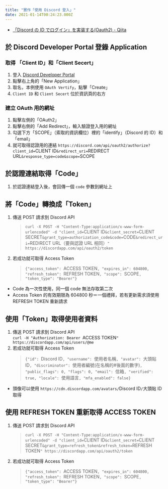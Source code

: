 ```yaml
---
title: "實作「使用 Discord 登入」"
date: 2021-01-14T00:24:23.000Z
---
```


- [「Discord の ID でログイン」を実装する(Oauth2) - Qiita](https://qiita.com/masayoshi4649/items/46fdb744cb8255f5eb98#token%E3%81%A8%E5%85%B1%E3%81%AB%E3%82%A2%E3%82%AF%E3%82%BB%E3%82%B9%E3%81%97%E3%83%A6%E3%83%BC%E3%82%B6%E6%83%85%E5%A0%B1%E3%82%92%E5%BE%97%E3%82%8B)

## 於 Discord Developer Portal 登錄 Application

### 取得 「Client ID」和「Client Secert」

1. 登入 [Discord Developer Portal](https://discord.com/developers/applications)
2. 點擊右上角的「New Application」
3. 取名，本例使用 `OAuth Vertify`，點擊「Create」
4. `Client ID` 和 `Client Secert` 位於資訊頁的右方

### 建立 OAuth 用的網址

1. 點擊左側的「OAuth2」
2. 點擊右側的「Add Redirect」，輸入驗證登入用的網址
3. 勾選下方「SCOPE」（索取的資訊欄位）裡的「identify」（Discord 的 ID）和「email」
4. 就可取得認證用的連結 `https://discord.com/api/oauth2/authorize?client_id=`CLIENT ID`&redirect_uri=`REDIRECT URL`&response_type=code&scope=`SCOPE

## 於認證連結取得「Code」

1. 於認證連結登入後，會回傳一個 `code` 參數到網址上

## 將「Code」轉換成「Token」

1. 傳送 POST 請求到 Discord API
   > `curl -X POST -H "Content-Type:application/x-www-form-urlencoded" -d "client_id=`CLIENT ID`&client_secret=`CLIENT SECRET`&grant_type=authorization_code&code=`CODE`&redirect_uri=`REDIRECT URL（要與認證 URL 相同）`" https://discordapp.com/api/oauth2/token`
2. 若成功就可取得 Access Token
   > `{"access_token": `ACCESS TOKEN`, "expires_in": 604800, "refresh_token": `REFRESH TOKEN`, "scope": `SCOPE`, "token_type": "Bearer"}`

- Code 為一次性使用，同一個 code 無法存取第二次
- Access Token 的有效期限為 604800 秒＝一個禮拜，若有更新需求須使用 REFRESH TOKEN 重新請求

## 使用「Token」取得使用者資料

1. 傳送 POST 請求到 Discord API
   <br>`curl -H "Authorization: Bearer `ACCESS TOKEN`" https://discordapp.com/api/users/@me`
2. 若成功就可取得 Access Token
   > `{"id": `Discord ID`, "username": `使用者名稱`, "avatar": `大頭貼 ID`, "discriminator": `使用者編號(在名稱的#後面的數字)`, "public_flags": 0, "flags": 0, "email": `信箱`, "verified": true, "locale": `使用語言`, "mfa_enabled": false}`

- 頭像可以使用 `https://cdn.discordapp.com/avatars/`Discord ID`/`大頭貼 ID 取得

## 使用 REFRESH TOKEN 重新取得 ACCESS TOKEN

1. 傳送 POST 請求到 Discord API
   > `curl -X POST -H "Content-Type:application/x-www-form-urlencoded" -d "client_id=`CLIENT ID`&client_secret=`CLIENT SECRET`&grant_type=refresh_token&refresh_token=`REFRESH TOKEN`" https://discordapp.com/api/oauth2/token`
2. 若成功就可取得 Access Token
   > `{"access_token": `ACCESS TOKEN`, "expires_in": 604800, "refresh_token": `REFRESH TOKEN`, "scope": `SCOPE`, "token_type": "Bearer"}`
